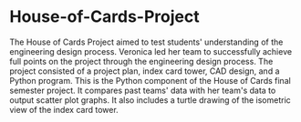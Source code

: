 # House-of-Cards-Project
The House of Cards Project aimed to test students' understanding of the engineering design process. Veronica led her team to successfully achieve full points on the project through the engineering design process. The project consisted of a project plan, index card tower, CAD design, and a Python program. This is the Python component of the House of Cards final semester project. It compares past teams' data with her team's data to output scatter plot graphs. It also includes a turtle drawing of the isometric view of the index card tower. 
